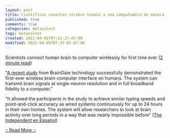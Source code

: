 ```yaml
---
layout: post
title: Científicos conectan cerebro humano a una computadora de manera inalámbrica por primera vez
published: true
comments: true
categories: metavalent
tags: metavalent
created: 2021-04-05T07:21:27-07:00
modified: 2021-04-05T07:37:05-07:00
---
```


Scientists connect human brain to computer wirelessly for first time ever ([2 minute read](2021-04-05-07-21-27-Brain-Wireless.md))

"[A recent study](https://www.independentespanol.com/tecnologia/cerebro-humano-computadora-inalambrica-conectan-cientificos-primera-vez-b1826216.html?utm_source=redirect) from BrainGate technology successfully demonstrated the first-ever wireless brain-computer interface on humans. The system can transmit brain signals at single-neuron resolution and in full broadband fidelity to a computer."

"It allowed the participants in the study to achieve similar typing speeds and point-and-click accuracy as wired systems continuously for up to 24 hours in their own homes. The system will allow researchers to look at brain activity over long periods in a way that was nearly impossible before" ([The Independent en Español](https://www.independentespanol.com/tecnologia/cerebro-humano-computadora-inalambrica-conectan-cientificos-primera-vez-b1826216.html))

[:: Read More ::](https://www.independentespanol.com/tecnologia/cerebro-humano-computadora-inalambrica-conectan-cientificos-primera-vez-b1826216.html)